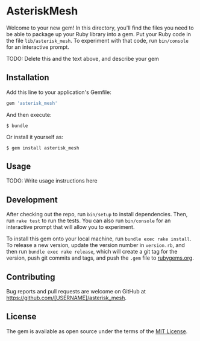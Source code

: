 # AsteriskMesh

Welcome to your new gem! In this directory, you'll find the files you need to be able to package up your Ruby library into a gem. Put your Ruby code in the file `lib/asterisk_mesh`. To experiment with that code, run `bin/console` for an interactive prompt.

TODO: Delete this and the text above, and describe your gem

## Installation

Add this line to your application's Gemfile:

```ruby
gem 'asterisk_mesh'
```

And then execute:

    $ bundle

Or install it yourself as:

    $ gem install asterisk_mesh

## Usage

TODO: Write usage instructions here

## Development

After checking out the repo, run `bin/setup` to install dependencies. Then, run `rake test` to run the tests. You can also run `bin/console` for an interactive prompt that will allow you to experiment.

To install this gem onto your local machine, run `bundle exec rake install`. To release a new version, update the version number in `version.rb`, and then run `bundle exec rake release`, which will create a git tag for the version, push git commits and tags, and push the `.gem` file to [rubygems.org](https://rubygems.org).

## Contributing

Bug reports and pull requests are welcome on GitHub at https://github.com/[USERNAME]/asterisk_mesh.


## License

The gem is available as open source under the terms of the [MIT License](http://opensource.org/licenses/MIT).

